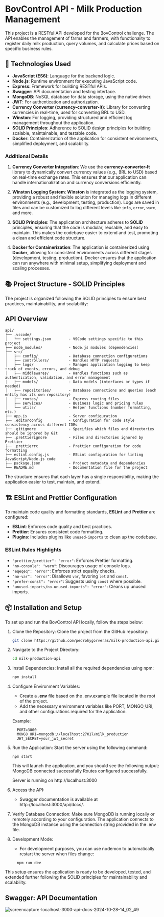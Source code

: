 # BovControl API - Milk Production Management

This project is a RESTful API developed for the BovControl challenge. The API enables the management of farms and farmers, with functionality to register daily milk production, query volumes, and calculate prices based on specific business rules.

## 🚀 Technologies Used

- **JavaScript (ES6)**: Language for the backend logic.
- **Node.js**: Runtime environment for executing JavaScript code.
- **Express**: Framework for building RESTful APIs.
- **Swagger**: API documentation and testing interface.
- **MongoDB**: NoSQL database for data storage, using the native driver.
- **JWT**: For authentication and authorization.
- **Currency Converter (currency-converter-lt)**: Library for converting currencies in real-time, used for converting BRL to USD.
- **Winston**: For logging, providing structured and efficient log management throughout the application.
- **SOLID Principles**: Adherence to SOLID design principles for building scalable, maintainable, and testable code.
- **Docker**: Containerization of the application for consistent environments, simplified deployment, and scalability.

### Additional Details

1. **Currency Converter Integration**:
   We use the **currency-converter-lt** library to dynamically convert currency values (e.g., BRL to USD) based on real-time exchange rates. This ensures that our application can handle internationalization and currency conversions efficiently.

2. **Winston Logging System**:
   **Winston** is integrated as the logging system, providing a robust and flexible solution for managing logs in different environments (e.g., development, testing, production). Logs are saved in files and can be customized to log different levels like `info`, `error`, `warn`, and more.

3. **SOLID Principles**:
   The application architecture adheres to **SOLID** principles, ensuring that the code is modular, reusable, and easy to maintain. This makes the codebase easier to extend and test, promoting a clean and efficient code structure.

4. **Docker for Containerization**:
   The application is containerized using **Docker**, allowing for consistent environments across different stages (development, testing, production). Docker ensures that the application can run anywhere with minimal setup, simplifying deployment and scaling processes.


## 📚 Project Structure - SOLID Principles

The project is organized following the SOLID principles to ensure best practices, maintainability, and scalability:

## API Overview

```
api/
├── .vscode/
│   └── settings.json        - VSCode settings specific to this project
├── node_modules/            - Node.js modules (dependencies)
├── src/
│   ├── config/              - Database connection configurations
│   ├── controllers/         - Handles HTTP requests
│   ├── logs/                - Manages application logging to keep track of events, errors, and debug
│   ├── middlewares/         - Handles functions such as authentication, validation, and error management
│   ├── models/              - Data models (interfaces or types if needed)
│   ├── repositories/        - Database connections and queries (each entity has its own repository)
│   ├── routes/              - Express routing files
│   ├── services/            - Business logic and pricing rules
│   └── utils/               - Helper functions (number formatting, etc.)
├── app.js                   - Server configuration
├── .editorconfig            - Configuration for code style consistency across different IDEs
├── .gitignore               - Specifies which files and directories should be ignored by Git
├── .prettierignore          - Files and directories ignored by Prettier
├── .prettierrc              - Prettier configuration for code formatting
├── eslint.config.js         - ESLint configuration for linting JavaScript/Node.js code
├── package.json             - Project metadata and dependencies
└── README.md                - Documentation file for the project
```

The structure ensures that each layer has a single responsibility, making the application easier to test, maintain, and extend.


## 🏗 ESLint and Prettier Configuration

To maintain code quality and formatting standards, **ESLint** and **Prettier** are configured:

- **ESLint**: Enforces code quality and best practices.
- **Prettier**: Ensures consistent code formatting.
- **Plugins**: Includes plugins like `unused-imports` to clean up the codebase.

### ESLint Rules Highlights

- `"prettier/prettier": "error"`: Enforces Prettier formatting.
- `"no-console": "warn"`: Discourages usage of console logs.
- `"eqeqeq": "error"`: Enforces strict equality checks.
- `"no-var": "error"`: Disallows `var`, favoring `let` and `const`.
- `"prefer-const": "error"`: Suggests using `const` where possible.
- `"unused-imports/no-unused-imports": "error"`: Cleans up unused imports.

## 📦 Installation and Setup

To set up and run the BovControl API locally, follow the steps below:

1. Clone the Repository:
   Clone the project from the GitHub repository:
   ```bash
   git clone https://github.com/pedrohygorveras/milk-production-api.git
   ```

2. Navigate to the Project Directory:
   ```bash
   cd milk-production-api
   ```

3. Install Dependencies:
   Install all the required dependencies using npm:
   ```bash
   npm install
   ```

4. Configure Environment Variables:
   - Create a **.env** file based on the .env.example file located in the root of the project.
   - Add the necessary environment variables like PORT, MONGO_URI, and other configurations required for the application.

   Example:

   ```
     PORT=3000
     MONGO_URI=mongodb://localhost:27017/milk_production
     JWT_SECRET=your_jwt_secret
   ```

5. Run the Application:
   Start the server using the following command:

   ```
   npm start
   ```

   This will launch the application, and you should see the following output:
   MongoDB connected successfully
   Routes configured successfully.

   Server is running on http://localhost:3000

6. Access the API:
   - Swagger documentation is available at http://localhost:3000/api/docs/.

7. Verify Database Connection:
   Make sure MongoDB is running locally or remotely according to your configuration. The application connects to the MongoDB instance using the connection string provided in the .env file.

9. Development Mode:
   - For development purposes, you can use nodemon to automatically restart the server when files change:
   ```
     npm run dev
   ```

This setup ensures the application is ready to be developed, tested, and extended further following the SOLID principles for maintainability and scalability.


## Swagger: API Documentation
![screencapture-localhost-3000-api-docs-2024-10-28-14_02_49](https://github.com/user-attachments/assets/164ab1c0-768c-4d92-a5f7-626cc321cf6b)


